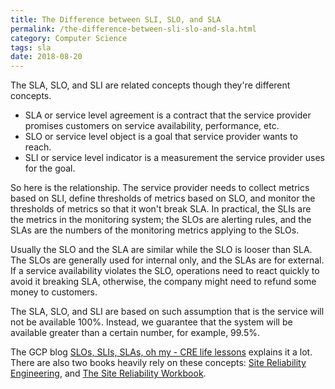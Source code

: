 ```yaml
---
title: The Difference between SLI, SLO, and SLA
permalink: /the-difference-between-sli-slo-and-sla.html
category: Computer Science
tags: sla
date: 2018-08-20
---
```


The SLA, SLO, and SLI are related concepts though they're different concepts.

* SLA or service level agreement is a contract that the service provider promises customers on service availability, performance, etc.
* SLO or service level object is a goal that service provider wants to reach.
* SLI or service level indicator is a measurement the service provider uses for the goal.

So here is the relationship. The service provider needs to collect metrics based on SLI, define thresholds of metrics based on SLO, and monitor the thresholds of metrics so that it won't break SLA. In practical, the SLIs are the metrics in the monitoring system; the SLOs are alerting rules, and the SLAs are the numbers of the monitoring metrics applying to the SLOs.

Usually the SLO and the SLA are similar while the SLO is looser than SLA. The SLOs are generally used for internal only, and the SLAs are for external. If a service availability violates the SLO, operations need to react quickly to avoid it breaking SLA, otherwise, the company might need to refund some money to customers.

The SLA, SLO, and SLI are based on such assumption that is the service will not be available 100%. Instead, we guarantee that the system will be available greater than a certain number, for example, 99.5%.

The GCP blog [SLOs, SLIs, SLAs, oh my - CRE life lessons](https://cloudplatform.googleblog.com/2017/01/availability-part-deux--CRE-life-lessons.html) explains it a lot. There are also two books heavily rely on these concepts: [Site Reliability Engineering](https://landing.google.com/sre/book.html), and [The Site Reliability Workbook](https://landing.google.com/sre/book.html).
